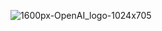 ![1600px-OpenAI_logo-1024x705](https://github.com/Mingze-fenzhu/Quantumult-X-Rule/assets/125243935/ac7a170b-1e36-4446-899c-fbc9957b00c9)
